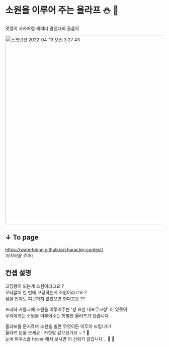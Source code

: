 # 소원을 이루어 주는 올라프 ⛄️ 🔮

멋쟁이 사자처럼 캐릭터 경진대회 출품작 

<img width="600" alt="스크린샷 2022-04-13 오전 3 27 43" src="https://user-images.githubusercontent.com/96714788/163029354-80cd5f0d-c6a0-4449-a692-d0f4e8361399.png">


## ↓ To page
https://waterbinnn.github.io/character-contest/
<br> *어지러움 주의 !* 

## 컨셉 설명

코딩왕이 되는게 소원이라고요 ? <br>
오타없이 한 번에 코딩하는게 소원이라고요 ? <br>
잠을 안자도 피곤하지 않았으면 한다고요 ??

프라하 카를교에 소원을 이루어주는 '성 요한 네포무크상' 이 있듯이 <br>
우리에게는 소원을 이루어주는 특별한 올라프가 있습니다. 

올라프를 문지르며 소원을 빌면 무엇이든 이루어 드립니다! <br> 
올라프 눈을 보세요 ! 거짓말 같으신가요 ~ ? 👀 <br>
눈에 마우스를 hover 해서 보시면 더 신뢰가 갈겁니다 .. 🤟 🥇

